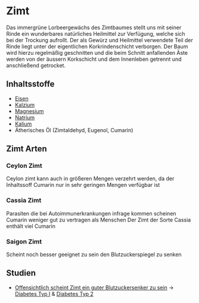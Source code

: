 # Zimt
Das immergrüne Lorbeergewächs des Zimtbaumes stellt uns mit seiner Rinde ein wunderbares natürliches Heilmittel zur Verfügung, welche sich bei der Trockung aufrollt.
Der als Gewürz und Heilmittel verwendete Teil der Rinde liegt unter der eigentlichen Korkrindenschicht verborgen.
Der Baum wird hierzu regelmäßig geschnitten und die beim Schnitt anfallenden Äste werden von der äussern Korkschicht und dem Innenleben getrennt und anschließend getrocket.

## Inhaltsstoffe
- [Eisen](../Datenbank_Elemente_Des_Periodensystems/Eisen.md)
- [Kalzium](../Datenbank_Elemente_Des_Periodensystems/Kalzium.md)
- [Magnesium](../Datenbank_Elemente_Des_Periodensystems/Magnesium.md)
- [Natrium](../Datenbank_Elemente_Des_Periodensystems/Natrium.md)
- [Kalium](../Datenbank_Elemente_Des_Periodensystems/Kalium.md)
- Ätherisches Öl (Zimtaldehyd, Eugenol, Cumarin)

## Zimt Arten
### Ceylon Zimt
Ceylon zimt kann auch in größeren Mengen verzehrt werden, da der Inhaltssoff Cumarin nur in sehr geringen Mengen verfügbar ist
### Cassia Zimt
Parasiten die bei Autoimmunerkrankungen infrage kommen scheinen Cumarin weniger gut zu vertragen als Menschen
Der Zimt der Sorte Cassia enthält viel Cumarin
### Saigon Zimt
Scheint noch besser geeignet zu sein den Blutzuckerspiegel zu senken

## Studien
- [Offensichtlich scheint Zimt ein guter Blutzuckersenker zu sein](https://www.researchgate.net/publication/224949199_Cinnamon_in_glycaemic_control_Systematic_review_and_meta_analysis) -> [Diabetes Typ I](../../Menschlicher%20Körper/Leiden/Diabetes/Diabetes%20Typ%201/Diabetes%20Typ%20I.md) & [Diabetes Typ 2](../../Menschlicher%20Körper/Leiden/Diabetes/Diabetes%20Typ%202.md)
